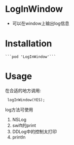# LogInWindow
- 可以在window上输出log信息

# Installation
    ```pod 'LogInWindow'```

# Usage
 在合适的地方调用: 
 
 
`` logInWindow(YES);``


 log方法可使用
 1. NSLog
 2. swift的print
 3. DDLog中的控制太打印
 2. println
 
